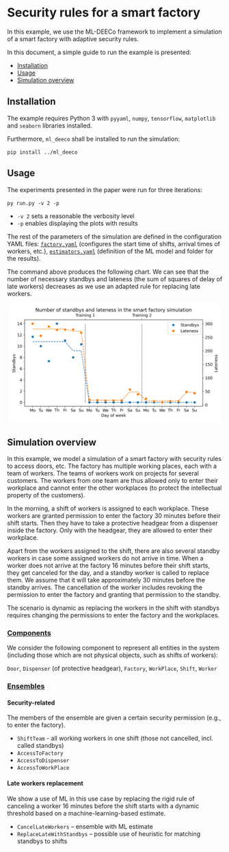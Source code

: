 # Security rules for a smart factory

In this example, we use the ML-DEECo framework to implement a simulation of a smart factory with adaptive security rules. 

In this document, a simple guide to run the example is presented:

- [Installation](#installation)
- [Usage](#usage)
- [Simulation overview](#simulation-overview)

## Installation

The example requires Python 3 with `pyyaml`, `numpy`, `tensorflow`, `matplotlib` and `seaborn` libraries installed.

Furthermore, `ml_deeco` shall be installed to run the simulation:

```
pip install ../ml_deeco
```

## Usage

The experiments presented in the paper were run for three iterations:

```
py run.py -v 2 -p
```

* `-v 2` sets a reasonable the verbosity level
* `-p` enables displaying the plots with results

The rest of the parameters of the simulation are defined in the configuration YAML files: [`factory.yaml`](experiments/factory.yaml) (configures the start time of shifts, arrival times of workers, etc.), [`estimators.yaml`](experiments/estimators.yaml) (definition of the ML model and folder for the results).

The command above produces the following chart. We can see that the number of necessary standbys and lateness (the sum of squares of delay of late workers) decreases as we use an adapted rule for replacing late workers.

![standbys and lateness](results/shifts.png)

## Simulation overview

In this example, we model a simulation of a smart factory with security rules to access doors, etc. The factory has multiple working places, each with a team of workers. The teams of workers work on projects for several customers. The workers from one team are thus allowed only to enter their workplace and cannot enter the other workplaces (to protect the intellectual property of the customers).

In the morning, a shift of workers is assigned to each workplace. These workers are granted permission to enter the factory 30 minutes before their shift starts. Then they have to take a protective headgear from a dispenser inside the factory. Only with the headgear, they are allowed to enter their workplace.

Apart from the workers assigned to the shift, there are also several standby workers in case some assigned workers do not arrive in time. When a worker does not arrive at the factory 16 minutes before their shift starts, they get canceled for the day, and a standby worker is called to replace them. We assume that it will take approximately 30 minutes before the standby arrives. The cancellation of the worker includes revoking the permission to enter the factory and granting that permission to the standby.

The scenario is dynamic as replacing the workers in the shift with standbys requires changing the permissions to enter the factory and the workplaces.

### [Components](components.py)

We consider the following component to represent all entities in the system (including those which are not physical objects, such as shifts of workers):

`Door`, `Dispenser` (of protective headgear), `Factory`, `WorkPlace`, `Shift`, `Worker`

### [Ensembles](ensembles.py)

#### Security-related

The members of the ensemble are given a certain security permission (e.g., to enter the factory).

* `ShiftTeam` - all working workers in one shift (those not cancelled, incl. called standbys)
* `AccessToFactory`
* `AccessToDispenser`
* `AccessToWorkPlace`

#### Late workers replacement

We show a use of ML in this use case by replacing the rigid rule of canceling a worker 16 minutes before the shift starts with a dynamic threshold based on a machine-learning-based estimate.

* `CancelLateWorkers` &ndash; ensemble with ML estimate
* `ReplaceLateWithStandbys` &ndash; possible use of heuristic for matching standbys to shifts
